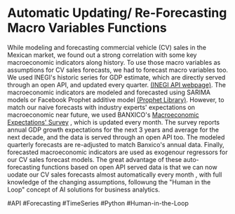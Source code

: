 # Automatic Updating/ Re-Forecasting Macro Variables Functions

While modeling and forecasting commercial vehicle (CV) sales in the Mexican market, we found out a strong correlation with some key macroeconomic indicators along history. To use those macro variables as assumptions for CV sales forecasts, we had to forecast macro variables too. We used INEGI's historic series for GDP estimate, which are directly served through an open API, and updated every quarter. [(INEGI API webpage)](https://www.inegi.org.mx/servicios/api_indicadores.html). The macroeconomic indicators are modeled and forecasted using SARIMA models or Facebook Prophet additive model [(Prophet Library)](https://facebook.github.io/prophet/). However, to match our naive forecasts with industry experts' expectations on macroeconomic near future, we used BANXICO's [Macroeconomic Expectations' Survey](https://www.banxico.org.mx/publicaciones-y-prensa/encuestas-sobre-las-expectativas-de-los-especialis/encuestas-expectativas-del-se.html) , which is updated every month. The survey reports annual GDP growth expectations for the next 3 years and average for the next decade, and the data is served through an open API too. The modeled quarterly forecasts are re-adjusted to match Banxico's annual data. Finally, forecasted macroeconomic indicators are used as exogenour regressors for our CV sales forecast models. The great advantage of these auto-forecasting functions based on open API served data is that we can now uodate our CV sales forecasts almost automatically every month , with full knowledge of the changing assumptions, followung the "Human in the Loop" concept of AI solutions for business analytics.

#API #Forecasting #TimeSeries #Python #Human-in-the-Loop
